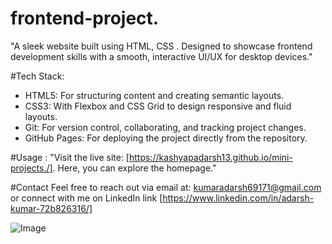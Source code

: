 ﻿# frontend-project.

"A sleek website built using HTML, CSS .
Designed to showcase frontend development skills with a smooth, interactive UI/UX for desktop devices."


#Tech Stack:
  * HTML5: For structuring content and creating semantic layouts.
  * CSS3: With Flexbox and CSS Grid to design responsive and fluid layouts.
  * Git: For version control, collaborating, and tracking project changes.
  * GitHub Pages: For deploying the project directly from the repository.

#Usage :
    "Visit the live site: [https://kashyapadarsh13.github.io/mini-projects./]. Here, you can explore the homepage."

#Contact
    Feel free to reach out via email at: kumaradarsh69171@gmail.com or connect with me on LinkedIn link [https://www.linkedin.com/in/adarsh-kumar-72b826316/]

![Image](https://github.com/user-attachments/assets/7ffa4de4-8fc6-450a-88f1-84d58dde8370)
